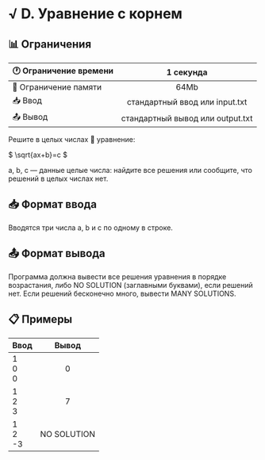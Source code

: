 # √ D. Уравнение с корнем

## 📊 Ограничения

| 🕐 Ограничение времени  |            1 секунда             |
|-------------------------|:--------------------------------:|
| 💾 Ограничение памяти   |               64Mb               |
| 📥 Ввод                 |  стандартный ввод или input.txt  |
| 📤 Вывод                | стандартный вывод или output.txt |

Решите в целых числах 🔢 уравнение:

$
\sqrt{ax+b}=c
$

a, b, c — данные целые числа: найдите все решения или сообщите, что решений в целых числах нет.

## 📥 Формат ввода

Вводятся три числа a, b и c по одному в строке.

## 📤 Формат вывода

Программа должна вывести все решения уравнения в порядке возрастания, либо NO SOLUTION (заглавными буквами), если решений нет. 
Если решений бесконечно много, вывести MANY SOLUTIONS.

## 📋 Примеры

| Ввод         |    Вывод    |
|--------------|:-----------:|
| 1<br>0<br>0  |      0      |
| 1<br>2<br>3  |      7      |
| 1<br>2<br>-3 | NO SOLUTION |

